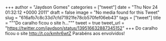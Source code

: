 
+++
author = "Jaydson Gomes"
categories = ["tweet"]
date = "Thu Nov 24 01:32:12 +0000 2011"
draft = false
image = "No media found for this Tweet"
slug = "616afb7c8c33d7cfd71921fe78cb570fef06eb43"
tags = ["tweet"]
title = """Do caralho ficou o site h..."""
tweet = true
tweet_url = "https://twitter.com/jaydson/status/139516632887345152"
+++
Do caralho ficou o site http://t.co/kmhr6wtZ Parabéns aos envolvidos!
